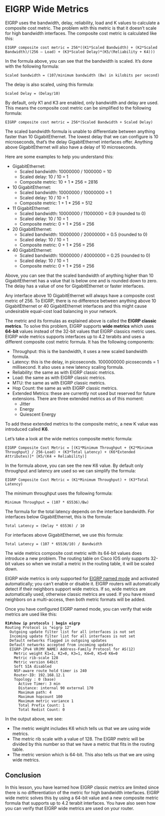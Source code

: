 # EIGRP Wide Metrics

EIGRP uses the bandwidth, delay, reliability, load and K values to calculate a composite cost metric. The problem with this metric is that it doesn’t scale for high bandwidth interfaces. The composite cost metric is calculated like this:

```
EIGRP composite cost metric = 256*((K1*Scaled Bandwidth) + (K2*Scaled Bandwidth)/(256 – Load) + (K3*Scaled Delay)*(K5/(Reliability + K4)))
```

In the formula above, you can see that the bandwidth is scaled. It’s done with the following formula:

```
Scaled bandwidth = (107/minimum bandwidth (Bw) in kilobits per second)
```

The delay is also scaled, using this formula:

```
Scaled Delay = (Delay/10)
```

By default, only K1 and K3 are enabled, only bandwidth and delay are used. This means the composite cost metric can be simplified to the following formula:

```
EIGRP composite cost metric = 256*(Scaled Bandwidth + Scaled Delay)
```

The scaled bandwidth formula is unable to differentiate between anything faster than 10 GigabitEthernet. The lowest delay that we can configure is 10 microseconds, that’s the delay GigabitEthernet interfaces offer. Anything above GigabitEthernet will also have a delay of 10 microseconds.

Here are some examples to help you understand this:

* GigabitEthernet:
  * Scaled bandwidth: 10000000 / 1000000 = 10
  * Scaled delay: 10 / 10 = 1
  * Composite metric: 10 + 1 \* 256 = 2816
* 10 GigabitEthernet:
  * Scaled bandwidth: 10000000 / 10000000 = 1
  * Scaled delay: 10 / 10 = 1
  * Composite metric: 1 + 1 \* 256 = 512
* 11 GigabitEthernet:
  * Scaled bandwidth: 10000000 / 11000000 = 0.9 (rounded to 0)
  * Scaled delay: 10 / 10 = 1
  * Composite metric: 0 + 1 \* 256 = 256
* 20 GigabitEthernet:
  * Scaled bandwidth: 10000000 / 20000000 = 0.5 (rounded to 0)
  * Scaled delay: 10 / 10 = 1
  * Composite metric: 0 + 1 \* 256 = 256
* 40 GigabitEthernet:
  * Scaled bandwidth: 10000000 / 40000000 = 0.25 (rounded to 0)
  * Scaled delay: 10 / 10 = 1
  * Composite metric: 0 + 1 \* 256 = 256

Above, you can see that the scaled bandwidth of anything higher than 10 GigabitEthernet has a value that is below one and is rounded down to zero. The delay has a value of one for GigabitEthernet or faster interfaces.

Any interface above 10 GigabitEthernet will always have a composite cost metric of 256. To EIGRP, there is no difference between anything above 10 GigabitEthernet or 40 GigabitEthernet interfaces and this might cause undesirable equal-cost load balancing in your network.

The metric and its formulas as explained above is called the **EIGRP classic metrics**. To solve this problem, EIGRP supports **wide metrics** which uses **64-bit** values instead of the 32-bit values that EIGRP classics metric uses. EIGRP wide metrics supports interfaces up to 4.2 terabits and uses a different composite cost metric formula. It has the following components:

* Throughput: this is the bandwidth, it uses a new scaled bandwidth formula.
* Latency: this is the delay, in picoseconds. 1000000000 picoseconds = 1 millisecond. It also uses a new latency scaling formula.
* Reliability: the same as with EIGRP classic metrics.
* Load: the same as with EIGRP classic metrics.
* MTU: the same as with EIGRP classic metrics.
* Hop Count: the same as with EIGRP classic metrics.
* Extended Metrics: these are currently not used but reserved for future extensions. There are three extended metrics as of this moment:
  * Jitter
  * Energy
  * Quiescent Energy

To add these extended metrics to the composite metric, a new K value was introduced called **K6**.

Let’s take a look at the wide metrics composite metric formula:

```
EIGRP Composite Cost Metric = [(K1*Minimum Throughput + {K2*Minimum Throughput} / 256-Load) + (K3*Total Latency) + (K6*Extended Attributes)]* [K5/(K4 + Reliability)]
```

In the formula above, you can see the new K6 value. By default only throughput and latency are used so we can simplify the formula:

```
EIGRP Composite Cost Metric = (K1*Minimum Throughput) + (K3*Total Latency)
```

The minimum throughput uses the following formula:

```
Minimum Throughput = (107 * 65536)/Bw)
```

The formula for the total latency depends on the interface bandwidth. For interfaces below GigabitEthernet, this is the formula:

```
Total Latency = (Delay * 65536) / 10
```

For interfaces above GigabitEthernet, we use this formula:

```
Total Latency = (107 * 65536/10) / Bandwidth
```

The wide metrics composite cost metric with its 64-bit values does introduce a new problem. The routing table on Cisco IOS only supports 32-bit values so when we install a metric in the routing table, it will be scaled down.

EIGRP wide metrics is only supported for [EIGRP named mode](https://networklessons.com/eigrp/eigrp-named-mode-configuration/) and activated automatically; you can’t enable or disable it. EIGRP routers will automatically detect if their neighbors support wide metrics. If so, wide metrics are automatically used, otherwise classic metrics are used. If you have mixed neighbors on a multi-access, then both metric formats will be added.

Once you have configured EIGRP named mode, you can verify that wide metrics are used like this:

<pre><code><strong>R1#show ip protocols | begin eigrp
</strong>Routing Protocol is "eigrp 12"
  Outgoing update filter list for all interfaces is not set
  Incoming update filter list for all interfaces is not set
  Default networks flagged in outgoing updates
  Default networks accepted from incoming updates
  EIGRP-IPv4 VR(MY_NAME) Address-Family Protocol for AS(12)
    Metric weight K1=1, K2=0, K3=1, K4=0, K5=0 K6=0
    Metric rib-scale 128
    Metric version 64bit
    Soft SIA disabled
    NSF-aware route hold timer is 240
    Router-ID: 192.168.12.1
    Topology : 0 (base) 
      Active Timer: 3 min
      Distance: internal 90 external 170
      Maximum path: 4
      Maximum hopcount 100
      Maximum metric variance 1
      Total Prefix Count: 1
      Total Redist Count: 0
</code></pre>

In the output above, we see:

* The metric weight includes K6 which tells us that we are using wide metrics.
* The metric rib scale with a value of 128. The EIGRP metric will be divided by this number so that we have a metric that fits in the routing table.
* The metric version which is 64-bit. This also tells us that we are using wide metrics.

## Conclusion

In this lesson, you have learned how EIGRP classic metrics are limited since there is no differentiation of the metric for high bandwidth interfaces. EIGRP wide metric solves this by using a 64-bit value and a new composite metric formula that supports up to 4.2 terabit interfaces. You have also seen how you can verify that EIGRP wide metrics are used on your router.
